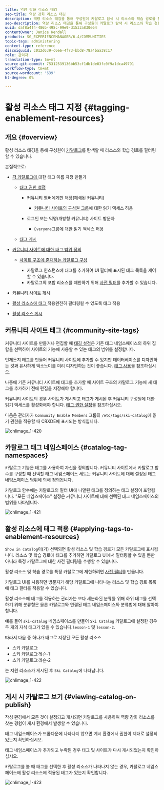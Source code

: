 ```yaml
---
title: 역량 강화 리소스 태깅
seo-title: 역량 강화 리소스 태깅
description: 역량 리소스 태깅을 통해 구성원이 카탈로그 탐색 시 리소스와 학습 경로를 필터링할 수 있습니다
seo-description: 역량 리소스 태깅을 통해 구성원이 카탈로그 탐색 시 리소스와 학습 경로를 필터링할 수 있습니다
uuid: daf8a4f4-486b-498c-99e9-d1533a830e64
contentOwner: Janice Kendall
products: SG_EXPERIENCEMANAGER/6.4/COMMUNITIES
topic-tags: administering
content-type: reference
discoiquuid: c012d639-c6e6-4f73-bbd8-78a4baa38c17
role: 관리자
translation-type: tm+mt
source-git-commit: 75312539136bb53cf1db1de03fc0f9a1dca49791
workflow-type: tm+mt
source-wordcount: '639'
ht-degree: 0%

---
```



# 활성 리소스 태그 지정 {#tagging-enablement-resources}

## 개요 {#overview}

활성 리소스 태깅을 통해 구성원이 [카탈로그](functions.md#catalog-function)를 탐색할 때 리소스와 학습 경로를 필터링할 수 있습니다.

본질적으로:

* [각 카탈로그에 ](../../help/sites-administering/tags.md#creating-a-namespace) 대한 태그 이름 지정 만들기

   * [태그 권한 설정](../../help/sites-administering/tags.md#setting-tag-permissions)

      * 커뮤니티 멤버에게만 해당(폐쇄된 커뮤니티)

         * [커뮤니티 사이트의 구성원 그룹](users.md#publish-group-roles)에 대한 읽기 액세스 허용
      * 로그인 또는 익명(개방형 커뮤니티) 사이트 방문자

         * `Everyone`그룹에 대한 읽기 액세스 허용
   * [태그 게시](../../help/sites-administering/tags.md#publishing-tags)



* [커뮤니티 사이트에 대한 태그 범위 정의](sites-console.md#tagging)

   * [사이트 구조에 존재하는 카탈로그 구성](functions.md#catalog-function)

      * 카탈로그 인스턴스에 태그를 추가하여 UI 필터에 표시된 태그 목록을 제어할 수 있습니다.
      * 카탈로그의 포함 리소스를 제한하기 위해 [사전 필터](catalog-developer-essentials.md#pre-filters)를 추가할 수 있습니다.

* [커뮤니티 사이트 게시](sites-console.md#publishing-the-site)
* [활성 리소스에 태그 ](resources.md#create-a-resource) 적용완전히 필터링될 수 있도록 태그 적용
* [활성 리소스 게시](resources.md#publish)

## 커뮤니티 사이트 태그 {#community-site-tags}

커뮤니티 사이트를 만들거나 편집할 때 [태깅 설정](sites-console.md#tagging)은 기존 태그 네임스페이스의 하위 집합을 선택하여 사이트의 기능에 사용할 수 있는 태그의 범위를 설정합니다.

언제든지 태그를 만들어 커뮤니티 사이트에 추가할 수 있지만 데이터베이스를 디자인하는 것과 유사하게 택소노미를 미리 디자인하는 것이 좋습니다. [태그 사용](../../help/sites-authoring/tags.md)을 참조하십시오.

나중에 기존 커뮤니티 사이트에 태그를 추가할 때 사이트 구조의 카탈로그 기능에 새 태그를 추가하기 전에 편집을 저장해야 합니다.

커뮤니티 사이트의 경우 사이트가 게시되고 태그가 게시된 후 커뮤니티 구성원에 대한 읽기 액세스를 활성화해야 합니다. [태그 권한 설정](../../help/sites-administering/tags.md#setting-tag-permissions)을 참조하십시오.

다음은 관리자가 `Community Enable Members` 그룹의 `/etc/tags/ski-catalog`에 읽기 권한을 적용할 때 CRXDE에 표시되는 방식입니다.

![chlimage_1-420](assets/chlimage_1-420.png)

## 카탈로그 태그 네임스페이스 {#catalog-tag-namespaces}

카탈로그 기능은 태그를 사용하여 자신을 정의합니다. 커뮤니티 사이트에서 카탈로그 함수를 구성할 때 선택할 태그 네임스페이스 세트는 커뮤니티 사이트에 대해 설정된 태그 네임스페이스 범위에 의해 정의됩니다.

카탈로그 함수에는 카탈로그의 필터 UI에 나열된 태그를 정의하는 태그 설정이 포함됩니다. &quot;모든 네임스페이스&quot; 설정은 커뮤니티 사이트에 대해 선택된 태그 네임스페이스의 범위를 나타냅니다.

![chlimage_1-421](assets/chlimage_1-421.png)

## 활성 리소스에 태그 적용 {#applying-tags-to-enablement-resources}

`Show in Catalog`이(가) 선택되면 활성 리소스 및 학습 경로가 모든 카탈로그에 표시됩니다. 리소스 및 학습 경로에 태그를 추가하면 카탈로그 UI에서 필터링할 수 있을 뿐만 아니라 특정 카탈로그에 대한 사전 필터링을 수행할 수 있습니다.

활성 리소스 및 학습 경로를 특정 카탈로그에 제한하려면 [사전 필터](catalog-developer-essentials.md#pre-filters)를 만듭니다.

카탈로그 UI를 사용하면 방문자가 해당 카탈로그에 나타나는 리소스 및 학습 경로 목록에 태그 필터를 적용할 수 있습니다.

활성 리소스에 태그를 적용하는 관리자는 보다 세분화된 분류를 위해 하위 태그를 선택하기 위해 분류형은 물론 카탈로그와 연결된 태그 네임스페이스와 분류법에 대해 알아야 합니다.

예를 들어 `ski-catalog` 네임스페이스를 만들어 `Ski Catalog` 카탈로그에 설정한 경우 두 개의 자식 태그가 있을 수 있습니다.`lesson-1` 및 `lesson-2`.

따라서 다음 중 하나가 태그로 지정된 모든 활성 리소스

* 스키 카탈로그:
* 스키 카탈로그:레슨-1
* 스키 카탈로그:레슨-2

는 지원 리소스가 게시된 후 `Ski Catalog`에 나타납니다.

![chlimage_1-422](assets/chlimage_1-422.png)

## 게시 시 카탈로그 보기 {#viewing-catalog-on-publish}

작성 환경에서 모든 것이 설정되고 게시되면 카탈로그를 사용하여 역량 강화 리소스를 찾는 경험이 게시 환경에서 발생할 수 있습니다.

태그 네임스페이스가 드롭다운에 나타나지 않으면 게시 환경에서 권한이 제대로 설정되었는지 확인하십시오.

태그 네임스페이스가 추가되고 누락된 경우 태그 및 사이트가 다시 게시되었는지 확인하십시오.

카탈로그를 볼 때 태그를 선택한 후 활성 리소스가 나타나지 않는 경우, 카탈로그 네임스페이스에 활성 리소스에 적용된 태그가 있는지 확인합니다.

![chlimage_1-423](assets/chlimage_1-423.png)

